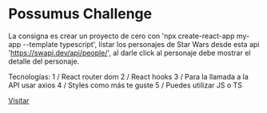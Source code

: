 # Possumus Challenge

La consigna es crear un proyecto de cero con 'npx create-react-app my-app --template typescript', listar los personajes de Star Wars desde esta api 'https://swapi.dev/api/people/', al darle click al personaje debe mostrar el detalle del personaje.

Tecnologías:
1 / React router dom
2 / React hooks
3 / Para la llamada a la API usar axios
4 / Styles como más te guste
5 / Puedes utilizar JS o TS

[Visitar](https://star-wars.calarco.com.ar)
